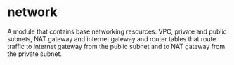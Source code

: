 # network

A module that contains base networking resources: VPC, private and public subnets, NAT gateway and internet gateway and
router tables that route traffic to internet gateway from the public subnet and to NAT gateway from the private subnet.
